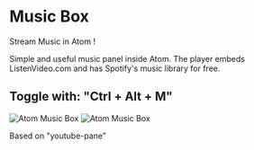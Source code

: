# Music Box

Stream Music in Atom !

Simple and useful music panel inside Atom.
The player embeds ListenVideo.com and has Spotify's music library for free.

## Toggle with: "Ctrl + Alt + M"


![Atom Music Box](https://i.gyazo.com/76b19297101a3165e220ccdeea08864e.jpg)
![Atom Music Box](https://i.gyazo.com/b2480662cfc5dbde6755b48147ac01ac.png)

Based on "youtube-pane"
